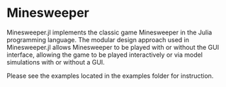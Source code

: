 # Minesweeper

Minesweeper.jl implements the classic game Minesweeper in the Julia programming language. The modular design approach used in Minesweeper.jl allows Minesweeper to be played with or without the GUI interface, allowing the game to be played interactively or via model simulations with or without a GUI.

Please see the examples located in the examples folder for instruction.
